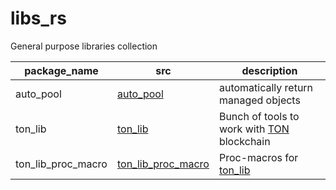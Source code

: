 # libs_rs

General purpose libraries collection

| package_name       | src                                      | description                                                                     |
|--------------------|------------------------------------------|---------------------------------------------------------------------------------|
| auto_pool          | [auto_pool](auto_pool)                   | automatically return managed objects                                            |
| ton_lib            | [ton_lib](ton_lib)                       | Bunch of tools to work with [TON](https://github.com/ton-blockchain) blockchain |
| ton_lib_proc_macro | [ton_lib_proc_macro](ton_lib_proc_macro) | Proc-macros for [ton_lib](ton_lib)                                              |
